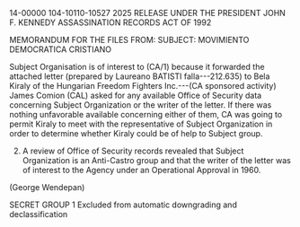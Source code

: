 14-00000
104-10110-10527
2025 RELEASE UNDER THE PRESIDENT JOHN F. KENNEDY ASSASSINATION RECORDS ACT OF 1992

MEMORANDUM FOR THE FILES
FROM:
SUBJECT: MOVIMIENTO DEMOCRATICA CRISTIANO

Subject Organisation is of interest to (CA/1) because it forwarded the attached letter (prepared by Laureano BATISTI falla---212.635) to Bela Kiraly of the Hungarian Freedom Fighters Inc.---(CA sponsored activity) James Comion (CAL) asked for any available Office of Security data concerning Subject Organization or the writer of the letter. If there was nothing unfavorable available concerning either of them, CA was going to permit Kiraly to meet with the representative of Subject Organization in order to determine whether Kiraly could be of help to Subject group.

2. A review of Office of Security records revealed that Subject Organization is an Anti-Castro group and that the writer of the letter was of interest to the Agency under an Operational Approval in 1960.

(George Wendepan)

SECRET
GROUP 1
Excluded from automatic downgrading and declassification
